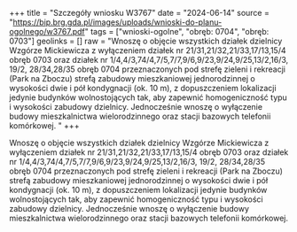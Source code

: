 +++
title = "Szczegóły wniosku W3767"
date = "2024-06-14"
source = "https://bip.brg.gda.pl/images/uploads/wnioski-do-planu-ogolnego/w3767.pdf"
tags = ["wnioski-ogolne", "obręb: 0704", "obręb: 0703"]
geolinks = []
raw = "Wnoszę o objęcie wszystkich działek dzielnicy Wzgórze Mickiewicza z wyłączeniem działek nr 21/31,21/32,21/33,17/13,15/4 obręb 0703 oraz działek nr 1/4,4/3,74/4,7/5,7/7,9/6,9/23,9/24,9/25,13/2,16/3, 19/2, 28/34,28/35 obręb 0704 przeznaczonych pod strefę zieleni i rekreacji (Park na Zboczu) strefą zabudowy mieszkaniowej jednorodzinnej o wysokości dwie i pół kondygnacji (ok. 10 m), z dopuszczeniem lokalizacji jedynie budynków wolnostojących tak, aby zapewnić homogeniczność typu i wysokości zabudowy dzielnicy. Jednocześnie wnoszę o wyłączenie budowy mieszkalnictwa wielorodzinnego oraz stacji bazowych telefonii komórkowej. "
+++

Wnoszę o objęcie wszystkich działek dzielnicy Wzgórze Mickiewicza z wyłączeniem
działek nr 21/31,21/32,21/33,17/13,15/4 obręb 0703 oraz działek nr
1/4,4/3,74/4,7/5,7/7,9/6,9/23,9/24,9/25,13/2,16/3, 19/2, 28/34,28/35 obręb 0704 przeznaczonych
pod strefę zieleni i rekreacji (Park na Zboczu) strefą zabudowy mieszkaniowej jednorodzinnej o
wysokości dwie i pół kondygnacji (ok. 10 m), z dopuszczeniem lokalizacji jedynie budynków
wolnostojących tak, aby zapewnić homogeniczność typu i wysokości zabudowy dzielnicy.
Jednocześnie wnoszę o wyłączenie budowy mieszkalnictwa wielorodzinnego oraz stacji
bazowych telefonii komórkowej.



